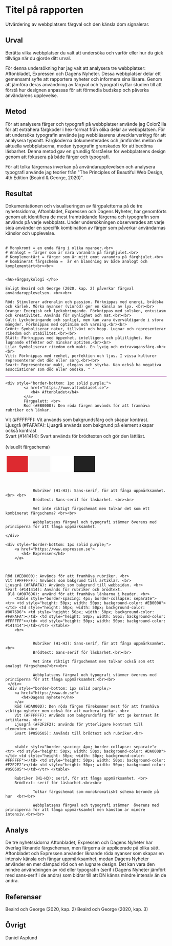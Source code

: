 # Titel på rapporten

Utvärdering av webbplatsers färgval och den känsla dom signalerar.

## Urval

Berätta vilka webbplatser du valt att undersöka och varför eller hur du gick tillväga när du gjorde ditt urval.

För denna undersökning har jag valt att analysera tre webbplatser: Aftonbladet, Expressen och Dagens Nyheter. Dessa webbplatser delar ett gemensamt syfte att rapportera nyheter och informera sina läsare. Genom att jämföra deras användning av färgval och typografi syftar studien till att förstå hur designen anpassas för att förmedla budskap och påverka användarens upplevelse.

## Metod

För att analysera färger och typografi på webbplatser använde jag ColorZilla för att extrahera färgkoder i hex-format från olika delar av webbplatsen. För att undersöka typografin använde jag webbläsarens utvecklarverktyg för att analysera typsnitt. Färgkoderna dokumenterades och jämfördes mellan de aktuella webbplatserna, medan typografin granskades för att bedöma läsbarhet.
Denna metod gav en grundlig förståelse för webbplatsens design genom att fokusera på både färger och typografi.

För att tolka färgernas inverkan på användarupplevelsen och analysera typografi använde jag teorier från "The Principles of Beautiful Web Design, 4th Edition  (Beaird & George, 2020)".

## Resultat

<article>
<div style="border-bottom: 1px solid purple;">
    Dokumentationen och visualiseringen av färgpaletterna på de tre nyhetssidorna, Aftonbladet, Expressen och Dagens Nyheter, har genomförts genom att identifiera de mest framträdande färgerna och typografin som används på varje webbplats. Under undersökningen observerades att varje sida använder en specifik kombination av färger som påverkar användarnas känslor och upplevelse.<br> <br>
    
    
    
    # Monokromt = en enda färg i olika nyanser.<br>
    # Analogt = färger som är nära varandra på färghjulet.<br>
    # Komplementärt = färger som är mitt emot varandra på färghjulet.<br>
    # kombinerat färgschema =  är en blandning av både analogt och komplementärt<br><br>
    
    
    <h6>Färgpsykologi </h6>

    Enligt Beaird och George (2020, kap. 2) påverkar färgval användarupplevelsen. <br><br>
    
    Röd: Stimulerar adrenalin och passion. Förknippas med energi, brådska och kärlek. Mörka nyanser (vinröd) ger en känsla av lyx. <br><br>
    Orange: Energisk och lyckobringande. Förknippas med solsken, entusiasm och kreativitet. Används för synlighet och mat.<br><br>
    Gult: Lyckobringande och synligt, men kan vara överväldigande i stora mängder. Förknippas med optimism och varning.<br><br>
    Grönt: Symboliserar natur, tillväxt och hopp. Lugnar och representerar rikedom och stabilitet.<br><br>
    Blått: Förknippas med öppenhet, intelligens och pålitlighet. Har lugnande effekter och minskar aptiten.<br><br>
    Lila: Symboliserar rikedom och makt. En lyxig och extravagansfärg.<br><br>
    Vitt: Förknippas med renhet, perfektion och ljus. I vissa kulturer representerar det död eller sorg.<br><br>
    Svart: Representerar makt, elegans och styrka. Kan också ha negativa associationer som död eller ondska. " "
</div>
  
    <div style="border-bottom: 1px solid purple;">
            <a href="https://www.aftonbladet.se">
               <h4> Aftonbladet</h4>
            </a>
            Färgpalett: <br>
            Röd (#EB0000): Den röda färgen används för att framhäva rubriker och länkar.
Vit (#FFFFFF): Vit används som bakgrundsfärg och skapar kontrast. <br>
Ljusgrå (#FAFAFA): Ljusgrå används som bakgrund på element skapar också kontrast <br>
Svart (#141414): Svart används för brödtexten och gör den lättläst. <br> <br>
            (visuellt färgschema)
            <table style="border-spacing: 4px; border-collapse: separate"> <tr> <td style="height: 50px; width: 50px; background-color: #DD2A30"></td> <td style="height: 50px; width: 50px; background-color: #F7F7F7"></td> <td style="height: 50px; width: 50px; background-color: #FFFFFF"></td> <td style="height: 50px; width: 50px; background-color: #222222"></td></tr> </table>
            <br>
            
                Rubriker (H1-H3): Sans-serif, för att fånga uppmärksamhet. <br> <br>
                Brödtext: Sans-serif för läsbarhet. <br><br>
                
                Vet inte riktigt färgschemat men tolkar det som ett kombinerat färgschema? <br><br>

                Webbplatsens färgval och typografi stämmer överens med principerna för att fånga uppmärksamhet.

    </div>

    <div style="border-bottom: 1px solid purple;">
        <a href="https://www.expressen.se">
           <h4> Expressen</h4>
        </a>



    Röd (#EB0000): Används för att framhäva rubriker. <br>
    Vit (#FFFFFF): Används som bakgrund till artiklar. <br>
    Ljusgrå (#FAFAFA): Används som bakgrund till webbsidan. <br>
    Svart (#141414): Används för rubriker och brödtext.
     Blå (#0076D6): använd för att framhäva länkarna i header. <br>
        <table style="border-spacing: 4px; border-collapse: separate"> <tr> <td style="height: 50px; width: 50px; background-color: #EB0000"></td> <td style="height: 50px; width: 50px; background-color: #0076D6"> <td style="height: 50px; width: 50px; background-color: #FAFAFA"></td> <td style="height: 50px; width: 50px; background-color: #FFFFFF"></td> <td style="height: 50px; width: 50px; background-color: #141414"></td></tr> </table>
        <br>


                Rubriker (H1-H3): Sans-serif, för att fånga uppmärksamhet. <br>
                Brödtext: Sans-serif för läsbarhet.<br><br>

                Vet inte riktigt färgschemat men tolkar också som ett analogt färgschema?<br><br>

                Webbplatsens färgval och typografi stämmer överens med principerna för att fånga uppmärksamhet.<br><br>
     </div>
     <div style="border-bottom: 1px solid purple;>
        <a href="https://www.dn.se">
           <h4>Dagens nyheter</h4>
        </a>
        Röd (#DA000D): Den röda färgen förekommer mest för att framhäva viktiga nyheter men också för att markera länkar. <br>
        Vit (#FFFFFF): Används som bakgrundsfärg för att ge kontrast åt artiklarna. <br>
        Ljusgrå (#F2F2F2): används för ytterligare kontrast till elementen.<br>
        Svart (#050505): Används till brödtext och rubriker.<br>


        <table style="border-spacing: 4px; border-collapse: separate"> <tr> <td style="height: 50px; width: 50px; background-color: #DA000D"></td> <td style="height: 50px; width: 50px; background-color: #FFFFFF"></td> <td style="height: 50px; width: 50px; background-color: #F2F2F2"></td> <td style="height: 50px; width: 50px; background-color: #050505"></td></tr> </table>

        Rubriker (H1-H3): serif, för att fånga uppmärksamhet. <br>
        Brödtext: serif för läsbarhet.<br><br>

                Tolkar färgschemat som monokromatiskt schema beronde på hur  <br><br>

                Webbplatsens färgval och typografi stämmer  överens med principerna för att fånga uppmärksamhet men känslan är mindre intensiv.<br><br>

</article>

## Analys


De tre nyhetssidorna Aftonbladet, Expressen och Dagens Nyheter har överlag liknande färgscheman, men färgerna är applicerade på olika sätt. Aftonbladet och Expressen använder liknande röda nyanser som skapar en intensiv känsla och fångar uppmärksamhet, medan Dagens Nyheter använder en mer dämpad röd och en lugnare design. Det kan vara den mindre användningen av röd eller typografin (serif i Dagens Nyheter jämfört med sans-serif i de andra) som bidrar till att DN känns mindre intensiv än de andra.

## Referenser

Beaird och George (2020, kap. 2)
Beaird och George (2020, kap. 3)

## Övrigt

Daniel Asplund
